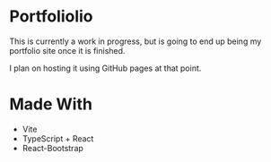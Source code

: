 # Portfoliolio

This is currently a work in progress, but is going to end up being my portfolio site once it is finished.

I plan on hosting it using GitHub pages at that point.

# Made With

- Vite
- TypeScript + React
- React-Bootstrap
